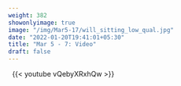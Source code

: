 ```yaml
---
weight: 382
showonlyimage: true
image: "/img/Mar5-17/will_sitting_low_qual.jpg"
date: "2022-01-20T19:41:01+05:30"
title: "Mar 5 - 7: Video"
draft: false
---
```


&nbsp;
{{< youtube vQebyXRxhQw >}}
&nbsp;
